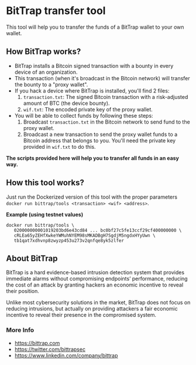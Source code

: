 # BitTrap transfer tool

This tool will help you to transfer the funds of a BitTrap wallet to 
your own wallet.

## How BitTrap works?

* BitTrap installs a Bitcoin signed transaction with a bounty in every device of an organization.
* This transaction (when it's broadcast in the Bitcoin network) will transfer the bounty to a "proxy wallet".
* If you hack a device where BitTrap is installed, you'll find 2 files:
  1. `transaction.txt`: The signed Bitcoin transaction with a risk-adjusted amount of BTC (the device bounty).
  2. `wif.txt`: The encoded private key of the proxy wallet.
* You will be able to collect funds by following these steps:
  1. Broadcast `transaction.txt` in the Bitcoin network to send fund to the proxy wallet.
  2. Broadcast a new transaction to send the proxy wallet funds to a Bitcoin address that belongs to you. 
     You'll need the private key provided in `wif.txt` to do this. 

**The scripts provided here will help you to transfer all funds in an easy way.**

## How this tool works?

Just run the Dockerized version of this tool with the proper parameters 
`docker run bittrap/tools <transaction> <wif> <address>`.

**Example (using testnet values)**

```
docker run bittrap/tools \ 
   020000000001019203bd6e43cd84 ... bc0bf27c5fe13ccf29cf400000000 \
   cRLEa65yZEHfXwkeYWMuhNYEM98sMKADBgH7SgdjM5ngdxHYyUwn \
   tb1qat7xdhvnp8zwyzp453u273v2qnfqe8yk5zlfer
```

## About BitTrap

BitTrap is a hard evidence-based intrusion detection system that provides 
immediate alarms without compromising endpoints’ performance, reducing the cost of 
an attack by granting hackers an economic incentive to reveal their position.

Unlike most cybersecurity solutions in the market, BitTrap does not focus on reducing 
intrusions, but actually on providing attackers a fair economic incentive to reveal 
their presence in the compromised system. 

### More Info

* https://bittrap.com
* https://twitter.com/bittrapsec
* https://www.linkedin.com/company/bittrap
